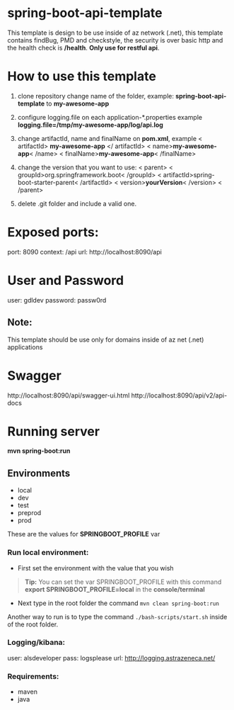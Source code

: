 # spring-boot-api-template

This template is design to be use inside of az network (.net), this template contains findBug, PMD and checkstyle, the security is over basic http and the health check is **/health**.
**Only use for restful api**.

# How to use this template

 1. clone repository change name of the folder, example:
    **spring-boot-api-template** to **my-awesome-app**  

 2. configure logging.file on each application-*.properties example
    **logging.file=/tmp/my-awesome-app/log/api.log** 

 3. change artifactId, name and finalName on **pom.xml**, example 
    < artifactId> **my-awesome-app** </ artifactId> 
    < name>**my-awesome-app**< /name>
    < finalName>**my-awesome-app**< /finalName>

 4.  change the version that you want to use:
 < parent>
        < groupId>org.springframework.boot< /groupId>
        < artifactId>spring-boot-starter-parent< /artifactId>
        < version>**yourVersion**< /version>
    < /parent>
5. delete .git folder and include a valid one.

# Exposed ports:
port: 8090
context: /api
url: http://localhost:8090/api

# User and Password 

user: gdldev
password: passw0rd


## Note:
This template should be use only for domains inside of az net (.net) applications

# Swagger

http://localhost:8090/api/swagger-ui.html
http://localhost:8090/api/v2/api-docs

# Running server

**mvn spring-boot:run**

## Environments

 * local
 * dev
 * test
 * preprod
 * prod
 
These are the values for **SPRINGBOOT_PROFILE** var

### Run local environment:

* First set the environment with the value that you wish
> **Tip:** You can set the var SPRINGBOOT_PROFILE with this command 
> **export SPRINGBOOT_PROFILE=local** in the **console/terminal** 
 
* Next type in the root folder the command `mvn clean spring-boot:run`

Another way to run is to type the command `./bash-scripts/start.sh` inside of the root folder.

### Logging/kibana:
user: alsdeveloper
pass: logsplease
url: http://logging.astrazeneca.net/

### Requirements:

* maven
* java
